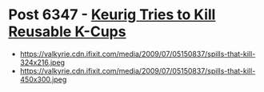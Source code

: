 # Post 6347 - [Keurig Tries to Kill Reusable K-Cups](https://www.ifixit.com/News/6347/keurig-tries-to-kill-reusable-k-cups)

- https://valkyrie.cdn.ifixit.com/media/2009/07/05150837/spills-that-kill-324x216.jpeg
- https://valkyrie.cdn.ifixit.com/media/2009/07/05150837/spills-that-kill-450x300.jpeg
